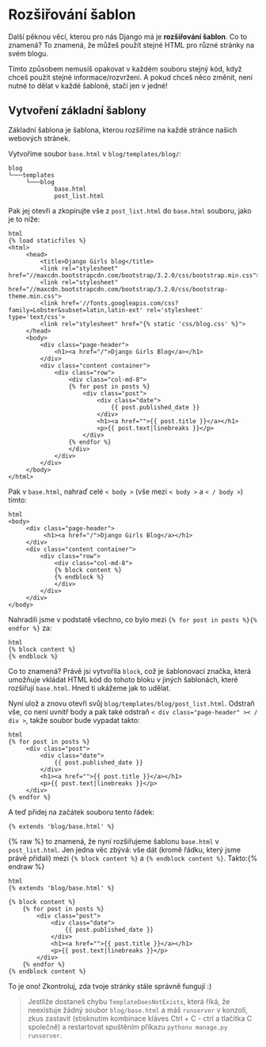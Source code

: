 # Rozšiřování šablon

Další pěknou věcí, kterou pro nás Django má je **rozšiřování šablon**. Co to znamená? To znamená, že můžeš použít stejné HTML pro různé stránky na svém blogu.

Tímto způsobem nemusíš opakovat v každém souboru stejný kód, když chceš použít stejné informace/rozvržení. A pokud chceš něco změnit, není nutné to dělat v každé šabloně, stačí jen v jedné!

## Vytvoření základní šablony

Základní šablona je šablona, kterou rozšíříme na každé stránce našich webových stránek.

Vytvoříme soubor `base.html` v `blog/templates/blog/`:

    blog 
    └───templates
         └───blog
                 base.html
                 post_list.html
    

Pak jej otevři a zkopírujte vše z `post_list.html` do `base.html` souboru, jako je to níže:

    html 
    {% load staticfiles %} 
    <html>
         <head>
             <title>Django Girls blog</title>
             <link rel="stylesheet" href="//maxcdn.bootstrapcdn.com/bootstrap/3.2.0/css/bootstrap.min.css">
             <link rel="stylesheet" href="//maxcdn.bootstrapcdn.com/bootstrap/3.2.0/css/bootstrap-theme.min.css">
             <link href='//fonts.googleapis.com/css?family=Lobster&subset=latin,latin-ext' rel='stylesheet' type='text/css'>
             <link rel="stylesheet" href="{% static 'css/blog.css' %}">
         </head>
         <body>
             <div class="page-header">
                 <h1><a href="/">Django Girls Blog</a></h1>
             </div>
             <div class="content container">
                 <div class="row">
                     <div class="col-md-8">
                     {% for post in posts %}
                         <div class="post">
                             <div class="date">
                                 {{ post.published_date }}
                             </div>
                             <h1><a href="">{{ post.title }}</a></h1>
                             <p>{{ post.text|linebreaks }}</p>
                         </div>
                     {% endfor %}
                     </div>
                 </div>
             </div>
         </body>
    </html>
    

Pak v `base.html`, nahraď celé `< body >` (vše mezi `< body >` a `< / body >`) tímto:

    html 
    <body>
         <div class="page-header">
              <h1><a href="/">Django Girls Blog</a></h1>
         </div>
         <div class="content container">
             <div class="row">
                 <div class="col-md-8">
                 {% block content %}
                 {% endblock %}
                 </div>
             </div> 
         </div>
    </body>
    

Nahradili jsme v podstatě všechno, co bylo mezi `{% for post in posts %}{% endfor %}` za:

    html 
    {% block content %} 
    {% endblock %}
    

Co to znamená? Právě jsi vytvořila `block`, což je šablonovací značka, která umožňuje vkládat HTML kód do tohoto bloku v jiných šablonách, které rozšiřují `base.html`. Hned ti ukážeme jak to udělat.

Nyní ulož a znovu otevři svůj `blog/templates/blog/post_list.html`. Odstraň vše, co není uvnitř body a pak také odstraň `< div class="page-header" >< / div >`, takže soubor bude vypadat takto:

    html 
    {% for post in posts %}
         <div class="post">
             <div class="date">
                 {{ post.published_date }}
             </div>
             <h1><a href="">{{ post.title }}</a></h1>
             <p>{{ post.text|linebreaks }}</p>
         </div> 
    {% endfor %}
    

A teď přidej na začátek souboru tento řádek:

    {% extends 'blog/base.html' %}
    

{% raw %} to znamená, že nyní rozšiřujeme šablonu `base.html` v `post_list.html`. Jen jedna věc zbývá: vše dát (kromě řádku, který jsme právě přidali) mezi `{% block content %}` a `{% endblock content %}`. Takto:{% endraw %}

    html
    {% extends 'blog/base.html' %}
    
    {% block content %}
        {% for post in posts %}
            <div class="post">
                <div class="date">
                    {{ post.published_date }}
                </div>
                <h1><a href="">{{ post.title }}</a></h1>
                <p>{{ post.text|linebreaks }}</p>
            </div>
        {% endfor %}
    {% endblock content %}
    

To je ono! Zkontroluj, zda tvoje stránky stále správně fungují :)

> Jestliže dostaneš chybu `TemplateDoesNotExists`, která říká, že neexistuje žádný soubor `blog/base.html` a máš `runserver` v konzoli, zkus zastavit (stisknutím kombinace kláves Ctrl + C - ctrl a tlačítka C společně) a restartovat spuštěním příkazu `pythonu manage.py runserver`.